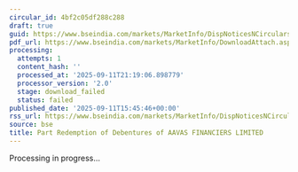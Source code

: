 ```yaml
---
circular_id: 4bf2c05df288c288
draft: true
guid: https://www.bseindia.com/markets/MarketInfo/DispNoticesNCirculars.aspx?Noticeid={1B92B59B-C3D8-4B64-8B63-1FCD962AD6DB}&noticeno=20250911-87&dt=09/11/2025&icount=87&totcount=91&flag=0
pdf_url: https://www.bseindia.com/markets/MarketInfo/DownloadAttach.aspx?id=20250911-87&attachedId=
processing:
  attempts: 1
  content_hash: ''
  processed_at: '2025-09-11T21:19:06.898779'
  processor_version: '2.0'
  stage: download_failed
  status: failed
published_date: '2025-09-11T15:45:46+00:00'
rss_url: https://www.bseindia.com/markets/MarketInfo/DispNoticesNCirculars.aspx?Noticeid={1B92B59B-C3D8-4B64-8B63-1FCD962AD6DB}&noticeno=20250911-87&dt=09/11/2025&icount=87&totcount=91&flag=0
source: bse
title: Part Redemption of Debentures of AAVAS FINANCIERS LIMITED
---
```


Processing in progress...